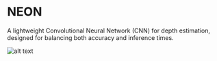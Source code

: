 # NEON
 A lightweight Convolutional Neural Network (CNN) for depth estimation,  designed for balancing both accuracy and inference times.

![alt text](https://github.com/pedronunoleite/NEON/blob/main/media/visual_abs.png)
